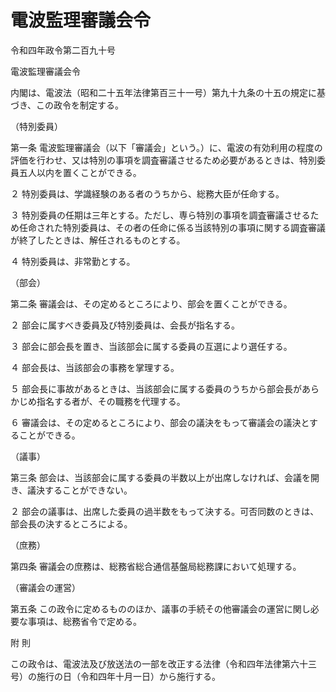 # 電波監理審議会令

令和四年政令第二百九十号

電波監理審議会令

内閣は、電波法（昭和二十五年法律第百三十一号）第九十九条の十五の規定に基づき、この政令を制定する。

（特別委員）

第一条 電波監理審議会（以下「審議会」という。）に、電波の有効利用の程度の評価を行わせ、又は特別の事項を調査審議させるため必要があるときは、特別委員五人以内を置くことができる。

２ 特別委員は、学識経験のある者のうちから、総務大臣が任命する。

３ 特別委員の任期は三年とする。ただし、専ら特別の事項を調査審議させるため任命された特別委員は、その者の任命に係る当該特別の事項に関する調査審議が終了したときは、解任されるものとする。

４ 特別委員は、非常勤とする。

（部会）

第二条 審議会は、その定めるところにより、部会を置くことができる。

２ 部会に属すべき委員及び特別委員は、会長が指名する。

３ 部会に部会長を置き、当該部会に属する委員の互選により選任する。

４ 部会長は、当該部会の事務を掌理する。

５ 部会長に事故があるときは、当該部会に属する委員のうちから部会長があらかじめ指名する者が、その職務を代理する。

６ 審議会は、その定めるところにより、部会の議決をもって審議会の議決とすることができる。

（議事）

第三条 部会は、当該部会に属する委員の半数以上が出席しなければ、会議を開き、議決することができない。

２ 部会の議事は、出席した委員の過半数をもって決する。可否同数のときは、部会長の決するところによる。

（庶務）

第四条 審議会の庶務は、総務省総合通信基盤局総務課において処理する。

（審議会の運営）

第五条 この政令に定めるもののほか、議事の手続その他審議会の運営に関し必要な事項は、総務省令で定める。

附 則

この政令は、電波法及び放送法の一部を改正する法律（令和四年法律第六十三号）の施行の日（令和四年十月一日）から施行する。
